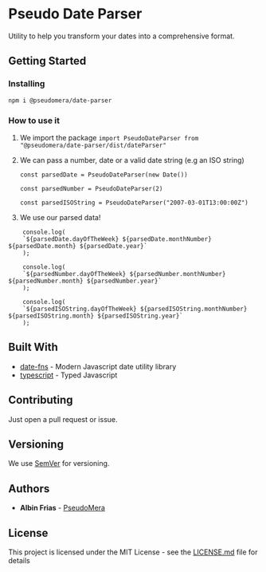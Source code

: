 # Pseudo Date Parser

Utility to help you transform your dates into a comprehensive format.

## Getting Started

### Installing
```npm i @pseudomera/date-parser```

### How to use it
1. We import the package
```import PseudoDateParser from "@pseudomera/date-parser/dist/dateParser"```

2. We can pass a number, date or a valid date string (e.g an ISO string)

    ```const parsedDate = PseudoDateParser(new Date())```

    ```const parsedNumber = PseudoDateParser(2)```
    
    ```const parsedISOString = PseudoDateParser("2007-03-01T13:00:00Z")```
    
3. We use our parsed data!
```
    console.log(
    `${parsedDate.dayOfTheWeek} ${parsedDate.monthNumber} ${parsedDate.month} ${parsedDate.year}`
    );
    
    console.log(
    `${parsedNumber.dayOfTheWeek} ${parsedNumber.monthNumber} ${parsedNumber.month} ${parsedNumber.year}`
    );
    
    console.log(
    `${parsedISOString.dayOfTheWeek} ${parsedISOString.monthNumber} ${parsedISOString.month} ${parsedISOString.year}`
    );
```
## Built With

* [date-fns](https://date-fns.org/) - Modern Javascript date utility library
* [typescript](https://www.typescriptlang.org/) - Typed Javascript

## Contributing

Just open a pull request or issue.

## Versioning

We use [SemVer](http://semver.org/) for versioning.

## Authors

* **Albin Frias** - [PseudoMera](https://github.com/PseudoMera)

## License

This project is licensed under the MIT License - see the [LICENSE.md](LICENSE.md) file for details
